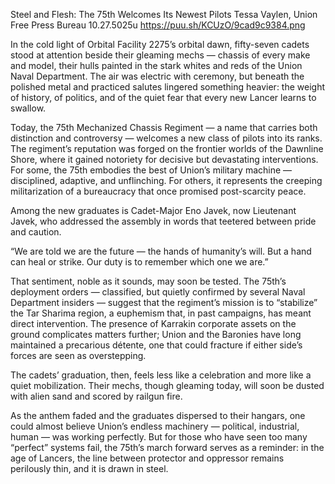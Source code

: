 Steel and Flesh: The 75th Welcomes Its Newest Pilots
Tessa Vaylen, Union Free Press Bureau
10.27.5025u
https://puu.sh/KCUzO/9cad9c9384.png

In the cold light of Orbital Facility 2275’s orbital dawn, fifty-seven cadets stood at attention beside their gleaming mechs — chassis of every make and model, their hulls painted in the stark whites and reds of the Union Naval Department. The air was electric with ceremony, but beneath the polished metal and practiced salutes lingered something heavier: the weight of history, of politics, and of the quiet fear that every new Lancer learns to swallow.

Today, the 75th Mechanized Chassis Regiment — a name that carries both distinction and controversy — welcomes a new class of pilots into its ranks. The regiment’s reputation was forged on the frontier worlds of the Dawnline Shore, where it gained notoriety for decisive but devastating interventions. For some, the 75th embodies the best of Union’s military machine — disciplined, adaptive, and unflinching. For others, it represents the creeping militarization of a bureaucracy that once promised post-scarcity peace.

Among the new graduates is Cadet-Major Eno Javek, now Lieutenant Javek, who addressed the assembly in words that teetered between pride and caution.

“We are told we are the future — the hands of humanity’s will. But a hand can heal or strike. Our duty is to remember which one we are.”

That sentiment, noble as it sounds, may soon be tested. The 75th’s deployment orders — classified, but quietly confirmed by several Naval Department insiders — suggest that the regiment’s mission is to “stabilize” the Tar Sharima region, a euphemism that, in past campaigns, has meant direct intervention. The presence of Karrakin corporate assets on the ground complicates matters further; Union and the Baronies have long maintained a precarious détente, one that could fracture if either side’s forces are seen as overstepping.

The cadets’ graduation, then, feels less like a celebration and more like a quiet mobilization. Their mechs, though gleaming today, will soon be dusted with alien sand and scored by railgun fire.

As the anthem faded and the graduates dispersed to their hangars, one could almost believe Union’s endless machinery — political, industrial, human — was working perfectly. But for those who have seen too many “perfect” systems fail, the 75th’s march forward serves as a reminder: in the age of Lancers, the line between protector and oppressor remains perilously thin, and it is drawn in steel.